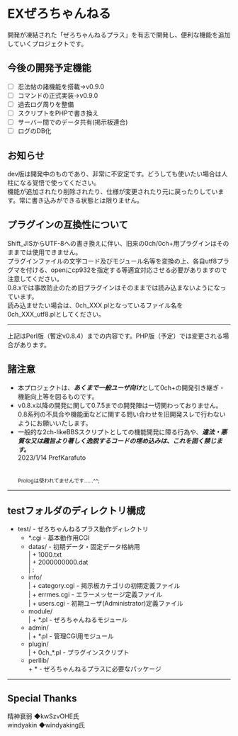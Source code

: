 # EXぜろちゃんねる
開発が凍結された「ぜろちゃんねるプラス」を有志で開発し、便利な機能を追加していくプロジェクトです。  
  
## 今後の開発予定機能   
- [ ] 忍法帖の諸機能を搭載→v0.9.0  
- [ ] コマンドの正式実装→v0.9.0
- [ ] 過去ログ周りを整備  
- [ ] スクリプトをPHPで書き換え
- [ ] サーバー間でのデータ共有(掲示板連合)
- [ ] ログのDB化
## お知らせ  
dev版は開発中のものであり、非常に不安定です。どうしても使いたい場合は人柱になる覚悟で使ってください。  
機能が追加されたり削除されたり、仕様が変更されたり元に戻ったりしています。常に書き込みができる状態とは限りません。
## プラグインの互換性について  
Shift_JISからUTF-8への書き換えに伴い、旧来の0ch/0ch+用プラグインはそのままでは使用できません。  
プラグインファイルの文字コード及びモジュール名等を変換の上、各自utf8プラグマを付ける、openにcp932を指定する等適宜対応させる必要がありますので注意してください。  
0.8.xでは事故防止のため旧プラグインはそのままでは読み込まないようになっています。  
読み込ませたい場合は、0ch_XXX.plとなっているファイル名を0ch_XXX_utf8.plとしてください。 
 <hr>
 上記はPerl版（暫定v0.8.4）までの内容です。PHP版（予定）では変更される場合があります。
  
## 諸注意  
 + 本プロジェクトは、***あくまで一般ユーザ向け***として0ch+の開発引き継ぎ・機能向上等を図るものです。  
 + v0.8.x以降の開発に関して0.7.5までの開発陣は一切関わっておりません。0.8系列の不具合や機能面などに関する問い合わせを旧開発スレで行わないようにお願いいたします。  
 + 一般的な2ch-likeBBSスクリプトとしての機能開発に障る行為や、***違法・悪質な又は趣旨より著しく逸脱するコードの埋め込みは、これを固く禁じます。***  
2023/1/14 PrefKarafuto  
<br><br>
<small>Prologは使われてませんです……^^;</small>
------------
## testフォルダのディレクトリ構成
 + test/                      - ぜろちゃんねるプラス動作ディレクトリ  
    + *.cgi                   - 基本動作用CGI  
    + datas/                  - 初期データ・固定データ格納用  
    |  + 1000.txt  
    |  + 2000000000.dat  
    |  :  
    + info/  
    |  + category.cgi         - 掲示板カテゴリの初期定義ファイル  
    |  + errmes.cgi           - エラーメッセージ定義ファイル  
    |  + users.cgi            - 初期ユーザ(Administrator)定義ファイル  
    + module/  
    |  + *.pl                 - ぜろちゃんねるモジュール  
    + admin/  
    |  + *.pl                 - 管理CGI用モジュール  
    + plugin/  
    |  + 0ch_*.pl             - プラグインスクリプト  
    + perllib/  
       \+ \*                    - ぜろちゃんねるプラスに必要なパッケージ  
         
------------
## Special Thanks  
精神衰弱 ◆kwSzvOHE氏  
windyakin ◆windyaking氏
